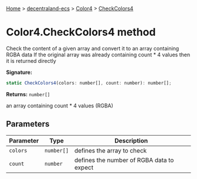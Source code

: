 [Home](./index) &gt; [decentraland-ecs](./decentraland-ecs.md) &gt; [Color4](./decentraland-ecs.color4.md) &gt; [CheckColors4](./decentraland-ecs.color4.checkcolors4.md)

# Color4.CheckColors4 method

Check the content of a given array and convert it to an array containing RGBA data If the original array was already containing count \* 4 values then it is returned directly

**Signature:**
```javascript
static CheckColors4(colors: number[], count: number): number[];
```
**Returns:** `number[]`

an array containing count \* 4 values (RGBA)

## Parameters

|  Parameter | Type | Description |
|  --- | --- | --- |
|  `colors` | `number[]` | defines the array to check |
|  `count` | `number` | defines the number of RGBA data to expect |

